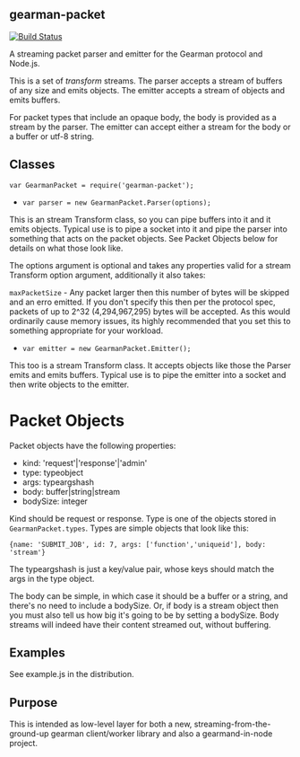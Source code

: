 gearman-packet
--------------
[![Build Status](https://travis-ci.org/iarna/gearman-packet.svg?branch=master)](https://travis-ci.org/iarna/gearman-packet)

A streaming packet parser and emitter for the Gearman protocol and Node.js. 

This is a set of *transform* streams.  The parser accepts a stream of
buffers of any size and emits objects.  The emitter accepts a stream of
objects and emits buffers.

For packet types that include an opaque body, the body is provided as a
stream by the parser.  The emitter can accept either a stream for the body
or a buffer or utf-8 string.

Classes
------

`var GearmanPacket = require('gearman-packet');`

* `var parser = new GearmanPacket.Parser(options);`

This is an stream Transform class, so you can pipe buffers into it and it
emits objects.  Typical use is to pipe a socket into it and pipe the parser
into something that acts on the packet objects.  See Packet Objects below
for details on what those look like.

The options argument is optional and takes any properties
valid for a stream Transform option argument, additionally it also takes:

`maxPacketSize` - Any packet larger then this number of bytes will be
skipped and an erro emitted.  If you don't specify this then per the
protocol spec, packets of up to 2^32 (4,294,967,295) bytes will be accepted.
As this would ordinarily cause memory issues, its highly recommended that
you set this to something appropriate for your workload.

* `var emitter = new GearmanPacket.Emitter();`

This too is a stream Transform class. It accepts objects like those the
Parser emits and emits buffers.  Typical use is to pipe the emitter into a
socket and then write objects to the emitter.

Packet Objects
==============

Packet objects have the following properties:

* kind: 'request'|'response'|'admin'
* type: typeobject
* args: typeargshash
* body: buffer|string|stream
* bodySize: integer

Kind should be request or response.  Type is one of the objects stored in `GearmanPacket.types`.  Types are simple objects that look like this:

    {name: 'SUBMIT_JOB', id: 7, args: ['function','uniqueid'], body: 'stream'}

The typeargshash is just a key/value pair, whose keys should match the args in the type object.

The body can be simple, in which case it should be a buffer or a string, and there's no need to include a bodySize.  Or, if body is a stream object then you must also tell us how big it's going to be by setting a bodySize.  Body streams will indeed have their content streamed out, without buffering.

Examples
--------

See example.js in the distribution.

Purpose
-------

This is intended as low-level layer for both a new,
streaming-from-the-ground-up gearman client/worker library and also a
gearmand-in-node project.
